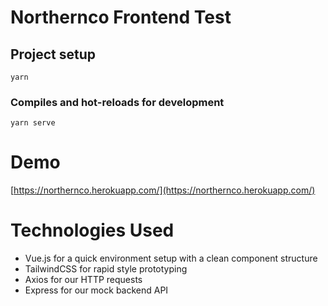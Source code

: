# Northernco Frontend Test

## Project setup
```
yarn
```

### Compiles and hot-reloads for development
```
yarn serve
```

# Demo
[https://northernco.herokuapp.com/](https://northernco.herokuapp.com/)

# Technologies Used

- Vue.js for a quick environment setup with a clean component structure
- TailwindCSS for rapid style prototyping
- Axios for our HTTP requests
- Express for our mock backend API
